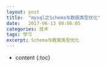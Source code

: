 ```yaml
---
layout: post
title:  "mysql之Schema与数据类型优化"
date:   2017-06-13 00:06:05
categories: 技术
tags: 学习
excerpt: Schema与数据类型优化
---
```



* content
{:toc}
